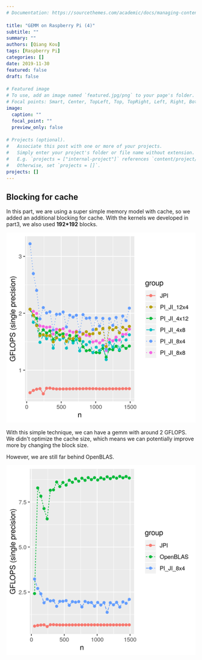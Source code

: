 ```yaml
---
# Documentation: https://sourcethemes.com/academic/docs/managing-content/

title: "GEMM on Raspberry Pi (4)"
subtitle: ""
summary: ""
authors: [Qiang Kou]
tags: [Raspberry Pi]
categories: []
date: 2019-11-30
featured: false
draft: false

# Featured image
# To use, add an image named `featured.jpg/png` to your page's folder.
# Focal points: Smart, Center, TopLeft, Top, TopRight, Left, Right, BottomLeft, Bottom, BottomRight.
image:
  caption: ""
  focal_point: ""
  preview_only: false

# Projects (optional).
#   Associate this post with one or more of your projects.
#   Simply enter your project's folder or file name without extension.
#   E.g. `projects = ["internal-project"]` references `content/project/deep-learning/index.md`.
#   Otherwise, set `projects = []`.
projects: []
---
```


## Blocking for cache

In this part, we are using a super simple memory model with cache,
so we added an additional blocking for cache.
With the kernels we developed in part3, we also used __192*192__ blocks.

<p><img src="PI_JI.png" alt="center" /></p>

With this simple technique, we can have a gemm with around 2 GFLOPS.
We didn't optimize the cache size, which means we can potentially improve more
by changing the block size.

However, we are still far behind OpenBLAS.

<p><img src="PI_JI_ref.png" alt="center" /></p>
